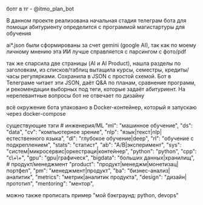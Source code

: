 ботг  в тг - @itmo_plan_bot

В данном проекте реализована начальная стадия телеграм бота для помощи абитуриенту определится с программой магистартуры для обучения

ai*.json были сформированы за счет gemini (google AI), так как по моему личному мнению эта ИИ лучше справляется с парсингом с фото/pdf

так же cпарсила две страницы (AI и AI Product), нашла разделы по заголовкам, из списков/таблиц вытащила курсы, семестры, кредиты/часы регулярками. Сохранила в JSON с простой схемой. Бот в Телеграме читает эти JSON, даёт Q&A по планам, сравнение программ, и рекомендации выборных под теги, которые задаёт абитуриент. На нерелевантные вопросы бот не отвечает по дизайну

 всё окружение бота упаковано в Docker-контейнер, который я запускаю через docker-compose


существующие тэги
    # инженерия/ML
    "ml": "машинное обучение",
    "ds": "data",
    "cv": "компьютерное зрение",
    "nlp": "язык|текст|nlp|естественного языка",
    "dl": "глубокое обучение|deep",
    "rl": "обучение с подкреплением",
    "stats": "статист",
    "ab": "A/B|эксперимент",
    "sys": "систем|микросервис|оркестраци|контейнер",
    "python": "python",
    "cpp": "c\\+\\+",
    "gpu": "gpu|графическ",
    "bigdata": "больших данных|хранилищ",
    # продукт/менеджмент
    "product": "продукт|менеджм|монетизац|портфел",
    "pm": "менеджмент|продукт",
    "ba": "бизнес-анализ|аналитик",
    "metrics": "метрик|аналитик продукта",
    "design": "дизайн|прототип",
    "mentoring": "ментор",


можно также прописать пример "мой бэкграунд: python, devops"
